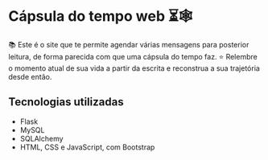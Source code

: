 # Cápsula do tempo web ⏳🕸

📚 Este é o site que te permite agendar várias mensagens para posterior leitura, de forma parecida com que uma cápsula do tempo faz.
⭐ Relembre o momento atual de sua vida a partir da escrita e reconstrua a sua trajetória desde então.

## Tecnologias utilizadas

- Flask
- MySQL
- SQLAlchemy
- HTML, CSS e JavaScript, com Bootstrap
